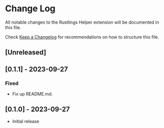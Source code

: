 # Change Log

All notable changes to the Rustlings Helper extension will be documented in this file.

Check [Keep a Changelog](http://keepachangelog.com/) for recommendations on how to structure this file.

## [Unreleased]

## [0.1.1] - 2023-09-27

### Fixed

- Fix up README.md.

## [0.1.0] - 2023-09-27

- Initial release
